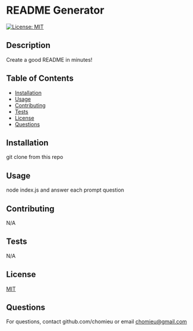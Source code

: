 # README Generator
[![License: MIT](https://img.shields.io/badge/License-MIT-yellow.svg)](https://choosealicense.com/licenses/mit/)
        
## Description
Create a good README in minutes!
        
## Table of Contents
* [Installation](#installation)
* [Usage](#usage)
* [Contributing](#contributing)
* [Tests](#tests)
* [License](#license)
* [Questions](#questions)
        
## Installation
git clone from this repo 
        
## Usage
node index.js and answer each prompt question
        
## Contributing
N/A
        
## Tests
N/A
        
## License
[MIT](https://choosealicense.com/licenses/mit/)
        
## Questions
For questions, contact github.com/chomieu or email chomieu@gmail.com